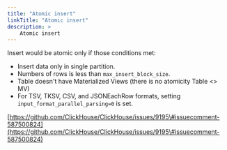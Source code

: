 ```yaml
---
title: "Atomic insert"
linkTitle: "Atomic insert"
description: >
    Atomic insert
---
```

Insert would be atomic only if those conditions met:

* Insert data only in single partition.
* Numbers of rows is less than `max_insert_block_size`.
* Table doesn't have Materialized Views (there is no atomicity Table &lt;&gt; MV)
* For TSV, TKSV, CSV, and JSONEachRow formats, setting `input_format_parallel_parsing=0` is set.

[https://github.com/ClickHouse/ClickHouse/issues/9195\#issuecomment-587500824](https://github.com/ClickHouse/ClickHouse/issues/9195\#issuecomment-587500824)
